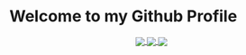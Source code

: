 # Welcome to my Github Profile

<div align="center"> 
  <p>
  <a href="https://www.linkedin.com/in/johnppederson/" target="_blank">
    <img align="center" 
     src="
        https://img.shields.io/badge/LinkedIn-johnppederson-green
        ?logo=linkedin&style=flat
        "/>
  </a>
  <a href="https://scholar.google.com/citations?user=TrhHzIwAAAAJ&hl=en"
   target="_blank">
    <img align="center" 
     src="
        https://img.shields.io/badge/Google Scholar-johnppederson-green
        ?logo=googlescholar&style=flat
        "/>
  </a>
  <a href="https://johnppederson.com" target="_blank">
    <img align="center"
     src="
        https://img.shields.io/badge/Website-johnppederson-green
        ?style=flat
        "/>
  </a>
  </p> 
</div>
